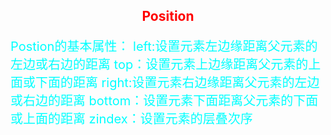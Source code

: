 <style>
h2{
text-align:center;
color:red;
}
p{
font-size:20px;
color:aqua;
}
</style>
<h2>Position</h2>
<p>
Postion的基本属性：
left:设置元素左边缘距离父元素的左边或右边的距离
top：设置元素上边缘距离父元素的上面或下面的距离
right:设置元素右边缘距离父元素的左边或右边的距离
bottom：设置元素下面距离父元素的下面或上面的距离
zindex：设置元素的层叠次序
</p>